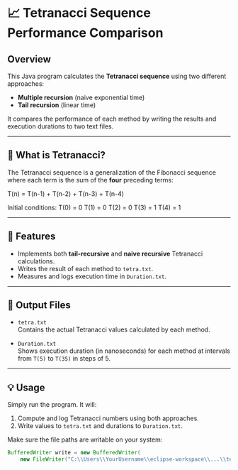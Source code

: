 # 📈 Tetranacci Sequence Performance Comparison

## Overview

This Java program calculates the **Tetranacci sequence** using two different approaches:
- **Multiple recursion** (naive exponential time)
- **Tail recursion** (linear time)

It compares the performance of each method by writing the results and execution durations to two text files.

---

## 📐 What is Tetranacci?

The Tetranacci sequence is a generalization of the Fibonacci sequence where each term is the sum of the **four** preceding terms:

T(n) = T(n-1) + T(n-2) + T(n-3) + T(n-4)

Initial conditions:
T(0) = 0
T(1) = 0
T(2) = 0
T(3) = 1
T(4) = 1


---

## 🚀 Features

- Implements both **tail-recursive** and **naive recursive** Tetranacci calculations.
- Writes the result of each method to `tetra.txt`.
- Measures and logs execution time in `Duration.txt`.

---

## 📁 Output Files

- `tetra.txt`  
  Contains the actual Tetranacci values calculated by each method.

- `Duration.txt`  
  Shows execution duration (in nanoseconds) for each method at intervals from `T(5)` to `T(35)` in steps of 5.

---

## 💡 Usage

Simply run the program. It will:
1. Compute and log Tetranacci numbers using both approaches.
2. Write values to `tetra.txt` and durations to `Duration.txt`.

Make sure the file paths are writable on your system:
```java
BufferedWriter write = new BufferedWriter(
    new FileWriter("C:\\Users\\YourUsername\\eclipse-workspace\\...\\tetra.txt", false));
